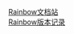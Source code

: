 [Rainbow文档站](https://km.sankuai.com/docs/rainbow)  
[Rainbow版本记录](https://km.sankuai.com/docs/rainbow/page/533089847)